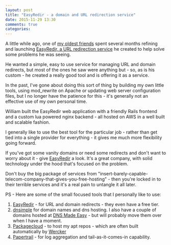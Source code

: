 ```yaml
---
layout: post
title: "EasyRedir - a domain and URL redirection service"
date: 2015-11-29 13:30
comments: true
categories:
---
```


A little while ago, one of [my oldest friends](https://twitter.com/wgrrrr) spent several months refining and launching [EasyRedir, a URL redirection service](https://www.easyredir.com/) he created to help solve some problems he was seeing.

He wanted a simple, easy to use service for managing URL and domain redirects, but most of the ones he saw were anything but - so, as is his custom - he created a really good tool and is offering it as a service.

In the past, I've gone about doing this sort of thing by building my own little tools, using mod\_rewrite on Apache or updating web server configuration files, but I no longer have the patience for this - it's generally not an effective use of my own personal time.

William built the EasyRedir web application with a friendly Rails frontend and a custom lua powered nginx backend - all hosted on AWS in a well built and scalable fashion.

I generally like to use the best tool for the particular job - rather than get tied into a single provider for everything - it gives me much more flexibility going forward.

If you've got some vanity domains or need some redirects and don't want to worry about it - give [EasyRedir](https://www.easyredir.com/) a look. It's a great company, with solid technology under the hood that's focused on the problem.

Don't buy the big package of services from "insert-barely-capable-telecom-company-that-gives-you-free-hosting" - then you're locked in to their terrible services and it's a real pain to untangle it all later.

PS - Here are some of the small focused tools that I personally like to use:

1. [EasyRedir](https://www.easyredir.com/) - for URL and domain redirects - they even have a free tier.
2. [dnsimple](https://dnsimple.com/) for domain names and dns hosting. I also have a couple of domains hosted at [DNS Made Easy](http://www.dnsmadeeasy.com/) - but will probably move them over when I have a moment.
3. [Packagecloud](https://packagecloud.io/) - to host my apt repos - which are often built automatically by [Wercker](http://wercker.com/)
4. [Papertrail](https://papertrailapp.com) - for log aggregation and tail-as-it-comes-in capability.

